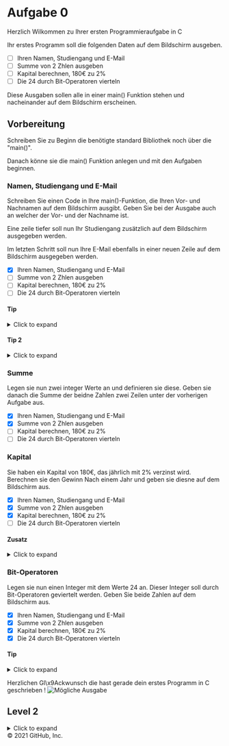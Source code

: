# Aufgabe 0

Herzlich Wilkommen zu Ihrer ersten Programmieraufgabe in C

Ihr erstes Programm soll die folgenden Daten auf dem Bildschirm ausgeben.
- [ ] Ihren Namen, Studiengang und E-Mail
- [ ] Summe von 2 Zhlen ausgeben
- [ ] Kapital berechnen, 180€ zu 2%
- [ ] Die 24 durch Bit-Operatoren vierteln

Diese Ausgaben sollen alle in einer main() Funktion stehen und nacheinander auf dem Bildschirm erscheinen.


## Vorbereitung

Schreiben Sie zu Beginn die benötigte standard Bibliothek noch über die "main()".

Danach könne sie die main() Funktion anlegen und mit den Aufgaben beginnen.


### Namen, Studiengang und E-Mail

Schreiben Sie einen Code in Ihre main()-Funktion, die  Ihren Vor- und Nachnamen auf dem Bildschirm ausgibt.
Geben Sie bei der Ausgabe auch an welcher der Vor- und der Nachname ist.

Eine zeile tiefer soll nun Ihr Studiengang zusätzlich auf dem Bildschirm ausgegeben werden.

Im letzten Schritt soll nun Ihre E-Mail ebenfalls in einer neuen Zeile auf dem Bildschirm ausgegeben werden.

- [x] Ihren Namen, Studiengang und E-Mail
- [ ] Summe von 2 Zhlen ausgeben
- [ ] Kapital berechnen, 180€ zu 2%
- [ ] Die 24 durch Bit-Operatoren vierteln

#### Tip
<details>
<summary>Click to expand</summary>

Benutze die printf() methode um Alles was gefragt wird auf dem Bildschirm aus zu geben.

</details>

#### Tip 2
<details>
<summary>Click to expand</summary>

Damit die Ausgabe nicht in der selben Zeile steht benutze den Zeilenverschub mit "\n".
Du kannst diese Zeichen vor der neuen Ausgabe einbauen oder nach der Alten.

</details>

### Summe

Legen sie nun zwei integer Werte an und definieren sie diese.
Geben sie danach die Summe der beidne Zahlen zwei Zeilen unter der vorherigen Aufgabe aus.

- [x] Ihren Namen, Studiengang und E-Mail
- [x] Summe von 2 Zhlen ausgeben
- [ ] Kapital berechnen, 180€ zu 2%
- [ ] Die 24 durch Bit-Operatoren vierteln

### Kapital

Sie haben ein Kapital von 180€, das jährlich mit 2% verzinst wird.
Berechnen sie den Gewinn Nach einem Jahr und geben sie diesne auf dem Bildschirm aus.

- [x] Ihren Namen, Studiengang und E-Mail
- [x] Summe von 2 Zhlen ausgeben
- [x] Kapital berechnen, 180€ zu 2%
- [ ] Die 24 durch Bit-Operatoren vierteln

#### Zusatz
<details>
<summary>Click to expand</summary>

Erzeugen sie durch die Wahl entsprechender Datentypen einen Rechenfehler. 

</details>

### Bit-Operatoren

Legen sie nun einen Integer mit dem Werte 24 an.
Dieser Integer soll durch Bit-Operatoren geviertelt werden.
Geben Sie beide Zahlen auf dem Bildschirm aus.

- [x] Ihren Namen, Studiengang und E-Mail
- [x] Summe von 2 Zhlen ausgeben
- [x] Kapital berechnen, 180€ zu 2%
- [x] Die 24 durch Bit-Operatoren vierteln

#### Tip
<details>
<summary>Click to expand</summary>

Überlegen sie sich, wie die 24 und das Ergebniss 24/4 in Binär aussieht.   

</details>

Herzlichen Gl\x9Ackwunsch die hast gerade dein erstes Programm in C geschrieben !
![Mögliche Ausgabe](???)


## Level 2

<details>
<summary>Click to expand</summary>

Hier was für die fortgeschrittenen!

Alle Angaben sollen nun nicht im pirntf() Befehl stehen, sonder von der Tastatur eingelesn werden.
</details>
© 2021 GitHub, Inc.
